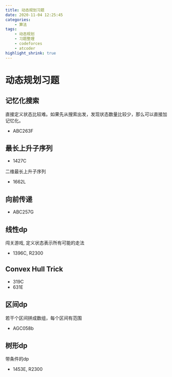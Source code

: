 ```yaml
---
title: 动态规划习题
date: 2020-11-04 12:25:45
categories:
	- 算法
tags:
	- 动态规划
	- 习题整理
	- codeforces
	- atcoder
highlight_shrink: true
---
```


# 动态规划习题 





## 记忆化搜索

直接定义状态比较难。如果先从搜索出发，发现状态数量比较少，那么可以直接加记忆化。

* ABC263F







## 最长上升子序列

* 1427C

二维最长上升子序列

* 1662L





## 向前传递

* ABC257G





## 线性dp

闯关游戏, 定义状态表示所有可能的走法

* 1396C, R2300



## Convex Hull Trick

* 319C
* 631E



## 区间dp

若干个区间拼成数组，每个区间有范围

* AGC058b



## 树形dp

带条件的dp

* 1453E, R2300



